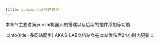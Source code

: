 ```yaml
---
title: yunzai-bot搭建教程
---
```

本章节主要讲解yunzai机器人的搭建以及后续的插件添加等功能

:::info{title=多网站同步}
AKAS-LAB文档站会在本站发布后24小时内更新
:::